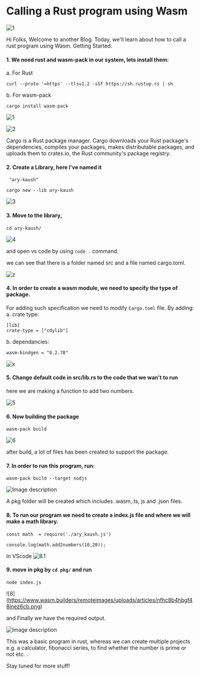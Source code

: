 # Calling a Rust program using Wasm

![1](https://github.com/aryankaushik-git/outreachy/blob/main/aryankaushik/media/WebAssembly_1%20(2).png)


Hi Folks, Welcome to another Blog. Today, we'll learn about how to call a rust program using Wasm.
Getting Started:

#### 1. We need rust and wasm-pack in our system, lets install them:



a. For Rust

```
curl --proto '=https' --tlsv1.2 -sSf https://sh.rustup.rs | sh
```
b. For wasm-pack

```
cargo install wasm-pack
```


![1](https://www.wasm.builders/remoteimages/uploads/articles/enhbe2zwpb2ztmjxms2x.png)


![2](https://www.wasm.builders/remoteimages/uploads/articles/7rnjlg0chtgeezzmc9st.png)

> 
Cargo is a Rust package manager. Cargo downloads your Rust package's dependencies, compiles your packages, makes distributable packages, and uploads them to crates.io, the Rust community's package registry.





#### 2. Create a Library, here I've named it 
` "ary-kaush"`

```
cargo new --lib ary-kaush
```


![3](https://www.wasm.builders/remoteimages/uploads/articles/7u7tzi2k9uj6ynp7syr5.png)

#### 3. Move to the library, 
`cd ary-kaush/`


![4](https://www.wasm.builders/remoteimages/uploads/articles/bvsn2p8o8pnxipd4k2v5.png)

and open vs code by using `code .` command.

we can see that there is a folder named src and a file named cargo.toml.


![z](https://www.wasm.builders/remoteimages/uploads/articles/p8vpt4eqotnbay4c0td2.png)


#### 4. In order to create a wasm module, we need to specify the type of package.
For adding such specification we need to modify `Cargo.toml` file. By adding:
a. crate type:
```
[lib]
crate-type = ["cdylib"]
```
b. dependancies:

```
wasm-bindgen = "0.2.78"
```


![x](https://www.wasm.builders/remoteimages/uploads/articles/9gh0rw9eyobxzkuv047u.png)


#### 5. Change default code in src/lib.rs to the code that we wan't to run 

> 
here we are making a function to add two numbers.


![5](https://www.wasm.builders/remoteimages/uploads/articles/lsnfhzgrvnmifytk38gn.png)

#### 6. Now building the package

```
wasm-pack build
```

![6](https://www.wasm.builders/remoteimages/uploads/articles/943n8ti76s30mb7g4pmf.png)

after build, a lot of files has been created to support the package.

#### 7. In order to run this program, run:

```
wasm-pack build --target nodjs
```
 

![Image description](https://www.wasm.builders/remoteimages/uploads/articles/hbpsx9yooz81mmp8gal4.png)

A pkg folder will be created which includes .wasm,.ts, js and .json files.

#### 8. To run our program we need to create a index.js file and where we will make a math library.

```
const math  = require('./ary_kaush.js')

console.log(math.add2numbers(10,20));
```
In VScode
![8.1](https://www.wasm.builders/remoteimages/uploads/articles/vgtkgklsoiyyhriog34c.png)

#### 9. move in pkg by `cd pkg/` and run 

```
node index.js
```
![8]
(https://www.wasm.builders/remoteimages/uploads/articles/nfhc8b4hbgf48inez6cb.png)

and Finally we have the required output.


![Image description](https://www.wasm.builders/remoteimages/uploads/articles/x79it0dmwj8owxsm2qxh.jpg)

This was a basic program in rust, whereas we can create multiple projects e.g. a calculator, fibonacci series, to find whether the number is prime or not etc. .

Stay tuned for more stuff!

